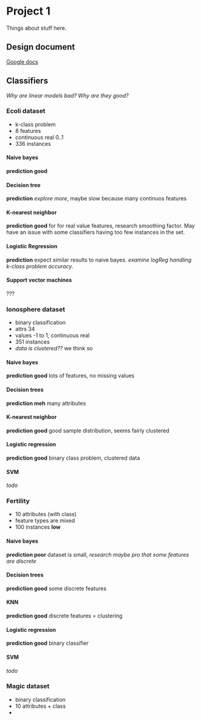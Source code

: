 # Project 1
Things about stuff here.

## Design document
[Google docs](https://docs.google.com/document/d/1AYEbssfIVpwn4aR2wP3jLsV7RXUbKTZNf2FqlRP2Dgc/edit?usp=sharing)

## Classifiers

_Why are linear models bad? Why are they good?_

### Ecoli dataset
- k-class problem
- 8 features
- continuous real 0..1
- 336 instances

#### Naive bayes
**prediction good** 

#### Decision tree
**prediction** _explore more_, maybe slow because many continuos features

#### K-nearest neighbor
**prediction good** for for real value features, research smoothing factor. May have an issue with some classifiers having too few instances in the set.

#### Logistic Regression
**prediction** expect similar results to naive bayes. _examine logReg handling k-class problem accuracy_.

#### Support vector machines
???

### Ionosphere dataset
- binary classification
- attrs 34
- values -1 to 1, continuous real
- 351 instances
- _data is clustered??_ we think so

#### Naive bayes
**prediction good** lots of features, no missing values

#### Decision trees
**prediction meh** many attributes

#### K-nearest neighbor
**prediction good** good sample distribution, seems fairly clustered

#### Logistic regression
**prediction good** binary class problem, clustered data

#### SVM
_todo_

### Fertility
- 10 attributes (with class)
- feature types are mixed
- 100 instances **low**

#### Naive bayes
**prediction poor** dataset is small, _research maybe pro that some features are discrete_

#### Decision trees
**prediction good** some discrete features

#### KNN
**prediction good** discrete features = clustering

#### Logistic regression
**prediction good** binary classifier

#### SVM
_todo_

### Magic dataset
- binary classification
- 10 attributes + class
- 
